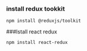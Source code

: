 ### install redux tookkit

`npm install @reduxjs/toolkit`

###Istall react redux

`npm install react-redux`
